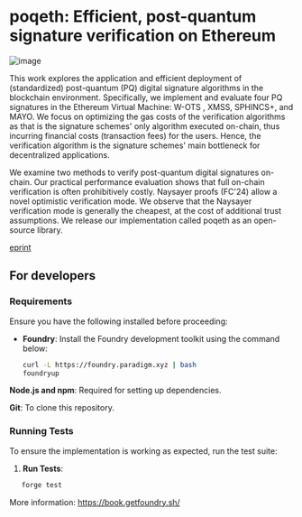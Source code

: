 # poqeth: Efficient, post-quantum signature verification on Ethereum
![image](https://github.com/user-attachments/assets/515b5975-a503-4cc0-8b32-e07f1fd91071)

This work explores the application and efficient deployment of (standardized) post-quantum (PQ) digital signature algorithms in the blockchain environment. Specifically, we implement and evaluate four PQ signatures in the Ethereum Virtual Machine: W-OTS
, XMSS, SPHINCS+, and MAYO. We focus on optimizing the gas costs of the verification algorithms as that is the signature schemes' only algorithm executed on-chain, thus incurring financial costs (transaction fees) for the users. Hence, the verification algorithm is the signature schemes' main bottleneck for decentralized applications.

We examine two methods to verify post-quantum digital signatures on-chain. Our practical performance evaluation shows that full on-chain verification is often prohibitively costly. Naysayer proofs (FC'24) allow a novel optimistic verification mode. We observe that the Naysayer verification mode is generally the cheapest, at the cost of additional trust assumptions. We release our implementation called poqeth as an open-source library.

[eprint](https://eprint.iacr.org/2025/091)


## For developers 

### Requirements
Ensure you have the following installed before proceeding:
- **Foundry**: Install the Foundry development toolkit using the command below:
  ```bash
  curl -L https://foundry.paradigm.xyz | bash
  foundryup
  ```
**Node.js and npm**: Required for setting up dependencies.

**Git**: To clone this repository.


### Running Tests

To ensure the implementation is working as expected, run the test suite:

1. **Run Tests**:
  ```bash
     forge test
  ```

More information: https://book.getfoundry.sh/
